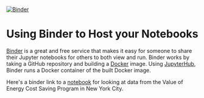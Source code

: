 [![Binder](https://mybinder.org/badge_logo.svg)](https://mybinder.org/v2/gh/dustincombs/binder-framework/master)

# Using Binder to Host your Notebooks
[Binder](https://mybinder.org) is a great and free service that makes it easy for someone to share their Jupyter notebooks for others to both view and run. Binder works by taking a GitHub repository and building a [Docker](https://www.docker.com) image. Using [JupyterHub](https://jupyterhub.readthedocs.io/en/latest/), Binder runs a Docker container of the built Docker image.

Here's a binder link to a [notebook](https://mybinder.org/v2/gh/dustincombs/binder-framework/master) for looking at data from the Value of Energy Cost Saving Program in New York City.
